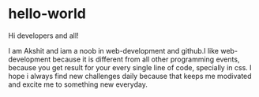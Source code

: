 # hello-world

Hi developers and all!

I am Akshit and iam a noob in web-development and github.I like web-development because it is different from all other programming events, because you get result for your every single line of code, specially in css. I hope i always find new challenges daily because that keeps me modivated and excite me to something new everyday.
